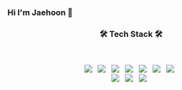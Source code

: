 ### Hi I'm Jaehoon 👋

<h3 align="center"><b>🛠 Tech Stack 🛠</b></h3>
</br>

<p align="center">
<img src="https://img.shields.io/badge/Python3-E34F26?style=flat-square&logo=Python&logoColor=white"/></a> &nbsp
<img src="https://img.shields.io/badge/C-f0aa30?style=flat-square&logo=C&logoColor=white"/></a> &nbsp
<img src="https://img.shields.io/badge/C++-f2e01d?style=flat-square&logo=C%2B%2B&logoColor=white"/></a> &nbsp
<img src="https://img.shields.io/badge/C%23-50f030?style=flat-square&logo=Csharp&logoColor=white"/></a> &nbsp
<!-- <img src="https://img.shields.io/badge/Android-3DDC84?style=flat-square&logo=Android&logoColor=white"/></a> &nbsp -->
<img src="https://img.shields.io/badge/Java-418bf2?style=flat-square&logo=Java&logoColor=white"/></a> &nbsp 
<img src="https://img.shields.io/badge/Javascript-0b11d6?style=flat-square&logo=Javascript&logoColor=white"/></a> &nbsp 
<img src="https://img.shields.io/badge/node.js-aa0bd6?style=flat-square&logo=node.js&logoColor=white"/></a> &nbsp 
</br>
<img src="https://img.shields.io/badge/oracle-E34F26?style=flat-square&logo=oracle&logoColor=white"/></a> &nbsp 
<img src="https://img.shields.io/badge/mysql-50f030?style=flat-square&logo=mysql&logoColor=white"/></a> &nbsp 
<img src="https://img.shields.io/badge/unity-aa0bd6?style=flat-square&logo=unity&logoColor=white"/></a> &nbsp 
</p>



<!--
**ChoiJaehoonDev/ChoiJaeHoonDev** is a ✨ _special_ ✨ repository because its `README.md` (this file) appears on your GitHub profile.

Here are some ideas to get you started:

- 🔭 I’m currently working on ...
- 🌱 I’m currently learning ...
- 👯 I’m looking to collaborate on ...
- 🤔 I’m looking for help with ...
- 💬 Ask me about ...
- 📫 How to reach me: ...
- 😄 Pronouns: ...
- ⚡ Fun fact: ...
-->
